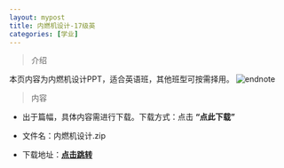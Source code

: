 ```yaml
---
layout: mypost
title: 内燃机设计-17级英
categories: [学业]
---
```

> 介绍

本页内容为内燃机设计PPT，适合英语班，其他班型可按需择用。
![endnote](http://edu-image.nosdn.127.net/C646D0571E72341F12B5D08F79F55DC3.JPG?imageView&thumbnail=510y288&quality=100)


>内容 


- 出于篇幅，具体内容需进行下载。下载方式：点击  **“点此下载”**

- 文件名：内燃机设计.zip

- 下载地址：**[点击跳转](https://zhuifengyi.coding.net/public/MESC_doc/MESC_doc/git/files/master/%E5%86%85%E7%87%83%E6%9C%BA%E8%AE%BE%E8%AE%A1.zip)**





